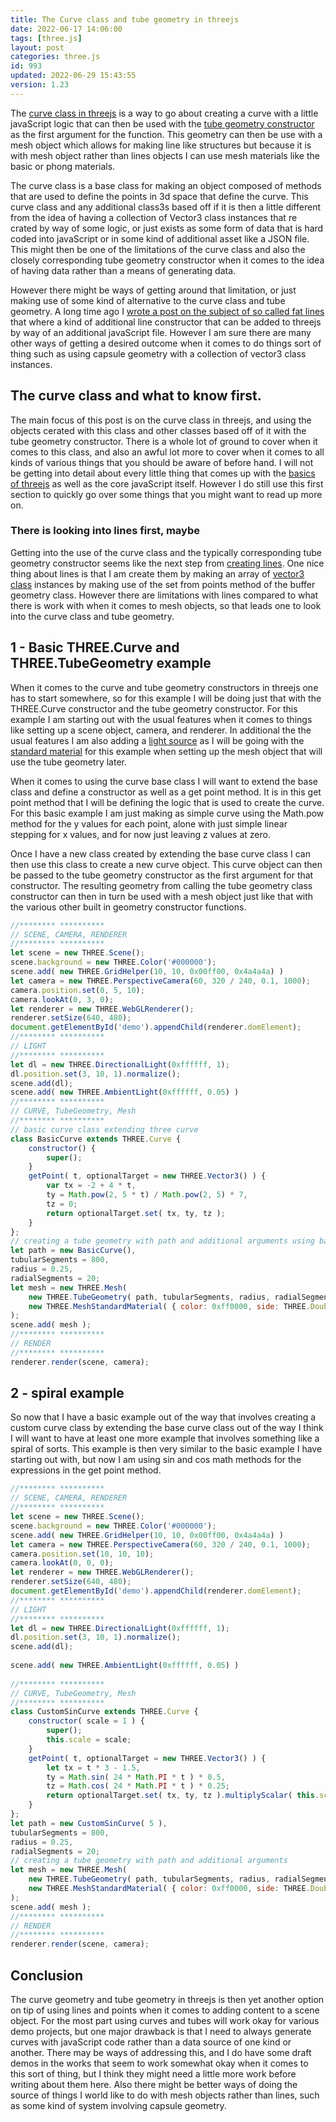 ```yaml
---
title: The Curve class and tube geometry in threejs
date: 2022-06-17 14:06:00
tags: [three.js]
layout: post
categories: three.js
id: 993
updated: 2022-06-29 15:43:55
version: 1.23
---
```


The [curve class in threejs](https://threejs.org/docs/#api/en/extras/core/Curve) is a way to go about creating a curve with a little javaScript logic that can then be used with the [tube geometry constructor](https://threejs.org/docs/#api/en/geometries/TubeGeometry) as the first argument for the function. This geometry can then be use with a mesh object which allows for making line like structures but because it is with mesh object rather than lines objects I can use mesh materials like the basic or phong materials.

The curve class is a base class for making an object composed of methods that are used to define the points in 3d space that define the curve. This curve class and any additional class3s based off if it is then a little different from the idea of having a collection of Vector3 class instances that re crated by way of some logic, or just exists as some form of data that is hard coded into javaScript or in some kind of additional asset like a JSON file. This might then be one of the limitations of the curve class and also the closely corresponding tube geometry constructor when it comes to the idea of having data rather than a means of generating data. 

However there might be ways of getting around that limitation, or just making use of some kind of alternative to the curve class and tube geometry. A long time ago I [wrote a post on the subject of so called fat lines](/2018/11/07/threejs-line-fat-width/) that where a kind of additional line constructor that can be added to threejs by way of an additional javaScript file. However I am sure there are many other ways of getting a desired outcome when it comes to do things sort of thing such as using capsule geometry with a collection of vector3 class instances.

<!-- more -->

## The curve class and what to know first.

The main focus of this post is on the curve class in threejs, and using the objects cerated with this class and other classes based off of it with the tube geometry constructor. There is a whole lot of ground to cover when it comes to this class, and also an awful lot more to cover when it comes to all kinds of various things that you should be aware of before hand. I will not be getting into detail about every little thing that comes up with the [basics of threejs](/2018/04/04/threejs-getting-started/) as well as the core javaScript itself. However I do still use this first section to quickly go over some things that you might want to read up more on.

### There is looking into lines first, maybe

Getting into the use of the curve class and the typically corresponding tube geometry constructor seems like the next step from [creating lines](/2018/04/19/threejs-line/). One nice thing about lines is that I am create them by making an array of [vector3 class](/2018/04/15/threejs-vector3/) instances by making use of the set from points method of the buffer geometry class. However there are limitations with lines compared to what there is work with when it comes to mesh objects, so that leads one to look into the curve class and tube geometry.

## 1 - Basic THREE.Curve and THREE.TubeGeometry example

When it comes to the curve and tube geometry constructors in threejs one has to start somewhere, so for this example I will be doing just that with the THREE.Curve constructor and the tube geometry constructor. For this example I am starting out with the usual features when it comes to things like setting up a scene object, camera, and renderer. In additional the the usual features I am also adding a [light source](/2022/02/25/threejs-light/) as I will be going with the [standard material](/2021/04/27/threejs-standard-material/) for this example when setting  up the mesh object that will use the tube geometry later.

When it comes to using the curve base class I will want to extend the base class and define a constructor as well as a get point method. It is in this get point method that I will be defining the logic that is used to create the curve. For this basic example I am just making as simple curve using the Math.pow method for the y values for each point, alone with just simple linear stepping for x values, and for now just leaving z values at zero.

Once I have a new class created by extending the base curve class I can then use this class to create a new curve object. This curve object can then be passed to the tube geometry constructor as the first argument for that constructor. The resulting geometry from calling the tube geometry class constructor can then in turn be used with a mesh object just like that with the various other built in geometry constructor functions.

```js
//******** **********
// SCENE, CAMERA, RENDERER
//******** **********
let scene = new THREE.Scene();
scene.background = new THREE.Color('#000000');
scene.add( new THREE.GridHelper(10, 10, 0x00ff00, 0x4a4a4a) )
let camera = new THREE.PerspectiveCamera(60, 320 / 240, 0.1, 1000);
camera.position.set(0, 5, 10);
camera.lookAt(0, 3, 0);
let renderer = new THREE.WebGLRenderer();
renderer.setSize(640, 480);
document.getElementById('demo').appendChild(renderer.domElement);
//******** **********
// LIGHT
//******** **********
let dl = new THREE.DirectionalLight(0xffffff, 1);
dl.position.set(3, 10, 1).normalize();
scene.add(dl);
scene.add( new THREE.AmbientLight(0xffffff, 0.05) )
//******** **********
// CURVE, TubeGeometry, Mesh
//******** **********
// basic curve class extending three curve
class BasicCurve extends THREE.Curve {
    constructor() {
        super();
    }
    getPoint( t, optionalTarget = new THREE.Vector3() ) {
        var tx = -2 + 4 * t,
        ty = Math.pow(2, 5 * t) / Math.pow(2, 5) * 7,
        tz = 0;
        return optionalTarget.set( tx, ty, tz );
    }
};
// creating a tube geometry with path and additional arguments using basic curve
let path = new BasicCurve(),
tubularSegments = 800,
radius = 0.25,
radialSegments = 20;
let mesh = new THREE.Mesh( 
    new THREE.TubeGeometry( path, tubularSegments, radius, radialSegments, false ), 
    new THREE.MeshStandardMaterial( { color: 0xff0000, side: THREE.DoubleSide })
);
scene.add( mesh );
//******** **********
// RENDER
//******** **********
renderer.render(scene, camera);      
```

## 2 - spiral example

So now that I have a basic example out of the way that involves creating a custom curve class by extending the base curve class out of the way I think I will want to have at least one more example that involves something like a spiral of sorts. This example is then very similar to the basic example I have starting out with, but now I am using sin and cos math methods for the expressions in the get point method.

```js
//******** **********
// SCENE, CAMERA, RENDERER
//******** **********
let scene = new THREE.Scene();
scene.background = new THREE.Color('#000000');
scene.add( new THREE.GridHelper(10, 10, 0x00ff00, 0x4a4a4a) )
let camera = new THREE.PerspectiveCamera(60, 320 / 240, 0.1, 1000);
camera.position.set(10, 10, 10);
camera.lookAt(0, 0, 0);
let renderer = new THREE.WebGLRenderer();
renderer.setSize(640, 480);
document.getElementById('demo').appendChild(renderer.domElement);
//******** **********
// LIGHT
//******** **********
let dl = new THREE.DirectionalLight(0xffffff, 1);
dl.position.set(3, 10, 1).normalize();
scene.add(dl);
 
scene.add( new THREE.AmbientLight(0xffffff, 0.05) )
 
//******** **********
// CURVE, TubeGeometry, Mesh
//******** **********
class CustomSinCurve extends THREE.Curve {
    constructor( scale = 1 ) {
        super();
        this.scale = scale;
    }
    getPoint( t, optionalTarget = new THREE.Vector3() ) {
        let tx = t * 3 - 1.5,
        ty = Math.sin( 24 * Math.PI * t ) * 0.5,
        tz = Math.cos( 24 * Math.PI * t ) * 0.25;
        return optionalTarget.set( tx, ty, tz ).multiplyScalar( this.scale );
    }
};
let path = new CustomSinCurve( 5 ),
tubularSegments = 800,
radius = 0.25,
radialSegments = 20;
// creating a tube geometry with path and additional arguments
let mesh = new THREE.Mesh( 
    new THREE.TubeGeometry( path, tubularSegments, radius, radialSegments, false ), 
    new THREE.MeshStandardMaterial( { color: 0xff0000, side: THREE.DoubleSide })
);
scene.add( mesh );
//******** **********
// RENDER
//******** **********
renderer.render(scene, camera);      
```

## Conclusion

The curve geometry and tube geometry in threejs is then yet another option on tip of using lines and points when it comes to adding content to a scene object. For the most part using curves and tubes will work okay for various demo projects, but one major drawback is that I need to always generate curves with javaScript code rather than a data source of one kind or another. There may be ways of addressing this, and I do have some draft demos in the works that seem to work somewhat okay when it comes to this sort of thing, but I think they might need a little more work before writing about them here. Also there might be better ways of doing the source of things I world like to do with mesh objects rather than lines, such as some kind of system involving capsule geometry.

